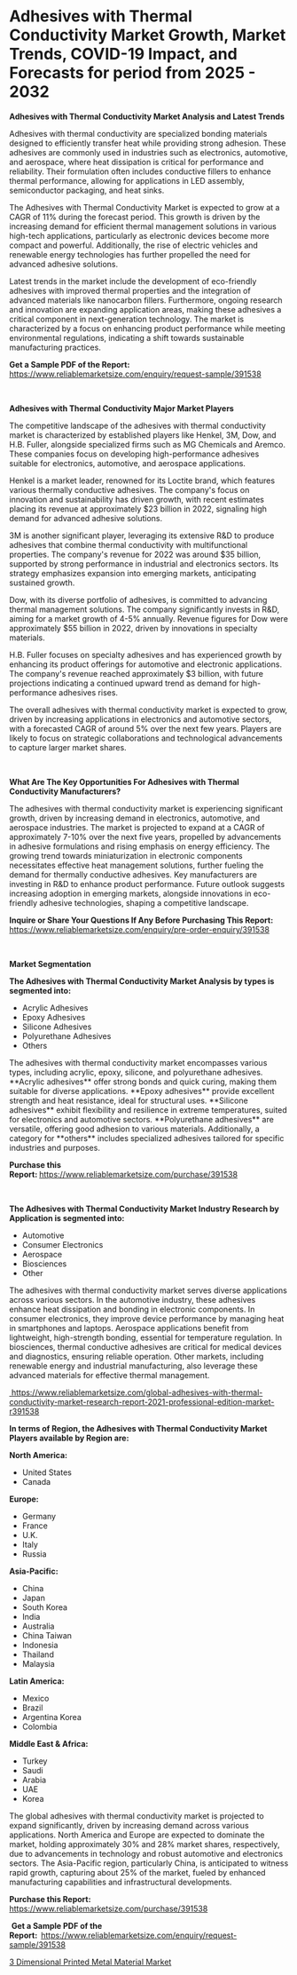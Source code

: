 <p><h1>Adhesives with Thermal Conductivity Market Growth, Market Trends, COVID-19 Impact, and Forecasts for period from 2025 - 2032</h1></p><p><strong>Adhesives with Thermal Conductivity Market Analysis and Latest Trends</strong></p>
<p><p>Adhesives with thermal conductivity are specialized bonding materials designed to efficiently transfer heat while providing strong adhesion. These adhesives are commonly used in industries such as electronics, automotive, and aerospace, where heat dissipation is critical for performance and reliability. Their formulation often includes conductive fillers to enhance thermal performance, allowing for applications in LED assembly, semiconductor packaging, and heat sinks.</p><p>The Adhesives with Thermal Conductivity Market is expected to grow at a CAGR of 11% during the forecast period. This growth is driven by the increasing demand for efficient thermal management solutions in various high-tech applications, particularly as electronic devices become more compact and powerful. Additionally, the rise of electric vehicles and renewable energy technologies has further propelled the need for advanced adhesive solutions. </p><p>Latest trends in the market include the development of eco-friendly adhesives with improved thermal properties and the integration of advanced materials like nanocarbon fillers. Furthermore, ongoing research and innovation are expanding application areas, making these adhesives a critical component in next-generation technology. The market is characterized by a focus on enhancing product performance while meeting environmental regulations, indicating a shift towards sustainable manufacturing practices.</p></p>
<p><strong>Get a Sample PDF of the Report:&nbsp;</strong> <a href="https://www.reliablemarketsize.com/enquiry/request-sample/391538?utm_campaign=1143&utm_medium=2&utm_source=Github&utm_content=ia&utm_term=16012025&utm_id=adhesives-with-thermal-conductivity">https://www.reliablemarketsize.com/enquiry/request-sample/391538</a></p>
<p>&nbsp;</p>
<p><strong>Adhesives with Thermal Conductivity Major Market Players</strong></p>
<p><p>The competitive landscape of the adhesives with thermal conductivity market is characterized by established players like Henkel, 3M, Dow, and H.B. Fuller, alongside specialized firms such as MG Chemicals and Aremco. These companies focus on developing high-performance adhesives suitable for electronics, automotive, and aerospace applications.</p><p>Henkel is a market leader, renowned for its Loctite brand, which features various thermally conductive adhesives. The company's focus on innovation and sustainability has driven growth, with recent estimates placing its revenue at approximately $23 billion in 2022, signaling high demand for advanced adhesive solutions.</p><p>3M is another significant player, leveraging its extensive R&D to produce adhesives that combine thermal conductivity with multifunctional properties. The company's revenue for 2022 was around $35 billion, supported by strong performance in industrial and electronics sectors. Its strategy emphasizes expansion into emerging markets, anticipating sustained growth.</p><p>Dow, with its diverse portfolio of adhesives, is committed to advancing thermal management solutions. The company significantly invests in R&D, aiming for a market growth of 4-5% annually. Revenue figures for Dow were approximately $55 billion in 2022, driven by innovations in specialty materials.</p><p>H.B. Fuller focuses on specialty adhesives and has experienced growth by enhancing its product offerings for automotive and electronic applications. The company's revenue reached approximately $3 billion, with future projections indicating a continued upward trend as demand for high-performance adhesives rises.</p><p>The overall adhesives with thermal conductivity market is expected to grow, driven by increasing applications in electronics and automotive sectors, with a forecasted CAGR of around 5% over the next few years. Players are likely to focus on strategic collaborations and technological advancements to capture larger market shares.</p></p>
<p>&nbsp;</p>
<p><strong>What Are The Key Opportunities For Adhesives with Thermal Conductivity Manufacturers?</strong></p>
<p><p>The adhesives with thermal conductivity market is experiencing significant growth, driven by increasing demand in electronics, automotive, and aerospace industries. The market is projected to expand at a CAGR of approximately 7-10% over the next five years, propelled by advancements in adhesive formulations and rising emphasis on energy efficiency. The growing trend towards miniaturization in electronic components necessitates effective heat management solutions, further fueling the demand for thermally conductive adhesives. Key manufacturers are investing in R&D to enhance product performance. Future outlook suggests increasing adoption in emerging markets, alongside innovations in eco-friendly adhesive technologies, shaping a competitive landscape.</p></p>
<p><strong>Inquire or Share Your Questions If Any Before Purchasing This Report:</strong> <a href="https://www.reliablemarketsize.com/enquiry/pre-order-enquiry/391538?utm_campaign=1143&utm_medium=2&utm_source=Github&utm_content=ia&utm_term=16012025&utm_id=adhesives-with-thermal-conductivity">https://www.reliablemarketsize.com/enquiry/pre-order-enquiry/391538</a></p>
<p>&nbsp;</p>
<p><strong>Market Segmentation</strong></p>
<p><strong>The Adhesives with Thermal Conductivity Market Analysis by types is segmented into:</strong></p>
<p><ul><li>Acrylic Adhesives</li><li>Epoxy Adhesives</li><li>Silicone Adhesives</li><li>Polyurethane Adhesives</li><li>Others</li></ul></p>
<p><p>The adhesives with thermal conductivity market encompasses various types, including acrylic, epoxy, silicone, and polyurethane adhesives. **Acrylic adhesives** offer strong bonds and quick curing, making them suitable for diverse applications. **Epoxy adhesives** provide excellent strength and heat resistance, ideal for structural uses. **Silicone adhesives** exhibit flexibility and resilience in extreme temperatures, suited for electronics and automotive sectors. **Polyurethane adhesives** are versatile, offering good adhesion to various materials. Additionally, a category for **others** includes specialized adhesives tailored for specific industries and purposes.</p></p>
<p><strong>Purchase this Report:&nbsp;</strong><a href="https://www.reliablemarketsize.com/purchase/391538?utm_campaign=1143&utm_medium=2&utm_source=Github&utm_content=ia&utm_term=16012025&utm_id=adhesives-with-thermal-conductivity">https://www.reliablemarketsize.com/purchase/391538</a></p>
<p>&nbsp;</p>
<p><strong>The Adhesives with Thermal Conductivity Market Industry Research by Application is segmented into:</strong></p>
<p><ul><li>Automotive</li><li>Consumer Electronics</li><li>Aerospace</li><li>Biosciences</li><li>Other</li></ul></p>
<p><p>The adhesives with thermal conductivity market serves diverse applications across various sectors. In the automotive industry, these adhesives enhance heat dissipation and bonding in electronic components. In consumer electronics, they improve device performance by managing heat in smartphones and laptops. Aerospace applications benefit from lightweight, high-strength bonding, essential for temperature regulation. In biosciences, thermal conductive adhesives are critical for medical devices and diagnostics, ensuring reliable operation. Other markets, including renewable energy and industrial manufacturing, also leverage these advanced materials for effective thermal management.</p></p>
<p><a href="https://www.reliablemarketsize.com/global-adhesives-with-thermal-conductivity-market-research-report-2021-professional-edition-market-r391538?utm_campaign=1143&utm_medium=2&utm_source=Github&utm_content=ia&utm_term=16012025&utm_id=adhesives-with-thermal-conductivity">&nbsp;https://www.reliablemarketsize.com/global-adhesives-with-thermal-conductivity-market-research-report-2021-professional-edition-market-r391538</a></p>
<p><strong>In terms of Region, the Adhesives with Thermal Conductivity Market Players available by Region are:</strong></p>
<p>
    <p> <strong> North America: </strong>
        <ul>
            <li>United States</li>
            <li>Canada</li>
        </ul>
        </p> 
    <p> <strong> Europe: </strong>
        <ul>
            <li>Germany</li>
            <li>France</li>
            <li>U.K.</li>
            <li>Italy</li>
            <li>Russia</li>
        </ul>
        </p> 
    <p> <strong> Asia-Pacific: </strong>
        <ul>
            <li>China</li>
            <li>Japan</li>
            <li>South Korea</li>
            <li>India</li>
            <li>Australia</li>
            <li>China Taiwan</li>
            <li>Indonesia</li>
            <li>Thailand</li>
            <li>Malaysia</li>
        </ul>
        </p> 
    <p> <strong> Latin America: </strong>
        <ul>
            <li>Mexico</li>
            <li>Brazil</li>
            <li>Argentina Korea</li>
            <li>Colombia</li>
        </ul>
        </p> 
    <p> <strong> Middle East & Africa: </strong>
        <ul>
            <li>Turkey</li>
            <li>Saudi</li>
            <li>Arabia</li>
            <li>UAE</li>
            <li>Korea</li>
        </ul>
    </p>
    </p>
<p><p>The global adhesives with thermal conductivity market is projected to expand significantly, driven by increasing demand across various applications. North America and Europe are expected to dominate the market, holding approximately 30% and 28% market shares, respectively, due to advancements in technology and robust automotive and electronics sectors. The Asia-Pacific region, particularly China, is anticipated to witness rapid growth, capturing about 25% of the market, fueled by enhanced manufacturing capabilities and infrastructural developments.</p></p>
<p><strong>Purchase this Report: </strong><a href="https://www.reliablemarketsize.com/purchase/391538?utm_campaign=1143&utm_medium=2&utm_source=Github&utm_content=ia&utm_term=16012025&utm_id=adhesives-with-thermal-conductivity">https://www.reliablemarketsize.com/purchase/391538</a></p>
<p>&nbsp;<strong>Get a Sample PDF of the Report:&nbsp;&nbsp;</strong><a href="https://www.reliablemarketsize.com/enquiry/request-sample/391538?utm_campaign=1143&utm_medium=2&utm_source=Github&utm_content=ia&utm_term=16012025&utm_id=adhesives-with-thermal-conductivity">https://www.reliablemarketsize.com/enquiry/request-sample/391538</a></p>
<p><strong></strong></p>
<p><p><a href="https://github.com/castoriffic/Market-Research-Report-List-5/blob/main/3-dimensional-printed-metal-material-market.md?utm_campaign=1143&utm_medium=2&utm_source=Github&utm_content=ia&utm_term=16012025&utm_id=adhesives-with-thermal-conductivity">3 Dimensional Printed Metal Material Market</a></p></p>